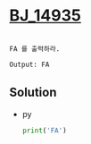 # [BJ_14935](https://acmicpc.net/problem/14935)

```en

```

```kr
FA 를 출력하라.
```

```txt
Output: FA
```

## Solution

* py

  ```py
  print('FA')
  ```
